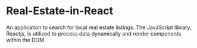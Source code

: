 # Real-Estate-in-React
An application to search for local real estate listings. The JavaScript library, Reactjs, is utilized to process data dynamically and render components within the DOM.
